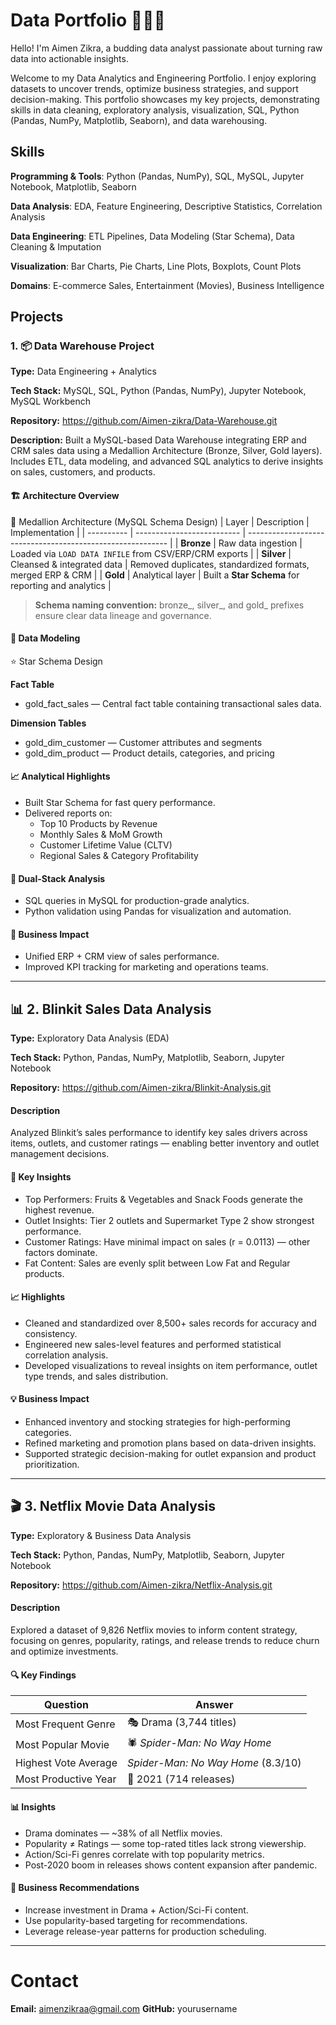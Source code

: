 # Data Portfolio 👩🏻‍💻

Hello! I'm Aimen Zikra, a budding data analyst passionate about turning raw data into actionable insights.

Welcome to my Data Analytics and Engineering Portfolio. I enjoy exploring datasets to uncover trends, optimize business strategies, and support decision-making. This portfolio showcases my key projects, demonstrating skills in data cleaning, exploratory analysis, visualization, SQL, Python (Pandas, NumPy, Matplotlib, Seaborn), and data warehousing.

##  Skills

**Programming & Tools**: Python (Pandas, NumPy), SQL, MySQL, Jupyter Notebook, Matplotlib, Seaborn

**Data Analysis**: EDA, Feature Engineering, Descriptive Statistics, Correlation Analysis

**Data Engineering**: ETL Pipelines, Data Modeling (Star Schema), Data Cleaning & Imputation

**Visualization**: Bar Charts, Pie Charts, Line Plots, Boxplots, Count Plots

**Domains**: E-commerce Sales, Entertainment (Movies), Business Intelligence

## Projects
### 1. 📦 Data Warehouse Project
**Type:** Data Engineering + Analytics

**Tech Stack:** MySQL, SQL, Python (Pandas, NumPy), Jupyter Notebook, MySQL Workbench

**Repository:** https://github.com/Aimen-zikra/Data-Warehouse.git

**Description:**
Built a MySQL-based Data Warehouse integrating ERP and CRM sales data using a Medallion Architecture (Bronze, Silver, Gold layers).
Includes ETL, data modeling, and advanced SQL analytics to derive insights on sales, customers, and products.

#### 🏗️ Architecture Overview
🔹 Medallion Architecture (MySQL Schema Design)
| Layer      | Description                | Implementation                                             |
| ---------- | -------------------------- | ---------------------------------------------------------- |
| **Bronze** | Raw data ingestion         | Loaded via `LOAD DATA INFILE` from CSV/ERP/CRM exports     |
| **Silver** | Cleansed & integrated data | Removed duplicates, standardized formats, merged ERP & CRM |
| **Gold**   | Analytical layer           | Built a **Star Schema** for reporting and analytics        |

> **Schema naming convention:**
bronze_, silver_, and gold_ prefixes ensure clear data lineage and governance.


#### 🧩 Data Modeling
⭐ Star Schema Design

**Fact Table**
- gold_fact_sales — Central fact table containing transactional sales data.

**Dimension Tables**
- gold_dim_customer — Customer attributes and segments
- gold_dim_product — Product details, categories, and pricing

#### 📈 Analytical Highlights
- Built Star Schema for fast query performance.
- Delivered reports on:
  - Top 10 Products by Revenue
  - Monthly Sales & MoM Growth
  - Customer Lifetime Value (CLTV)
  - Regional Sales & Category Profitability

#### 🧮 Dual-Stack Analysis
- SQL queries in MySQL for production-grade analytics.
- Python validation using Pandas for visualization and automation.
  
#### 💼 Business Impact
- Unified ERP + CRM view of sales performance.
- Improved KPI tracking for marketing and operations teams.

---
## 📊 2. Blinkit Sales Data Analysis
**Type:** Exploratory Data Analysis (EDA)

**Tech Stack:** Python, Pandas, NumPy, Matplotlib, Seaborn, Jupyter Notebook

**Repository:** https://github.com/Aimen-zikra/Blinkit-Analysis.git

#### Description
Analyzed Blinkit’s sales performance to identify key sales drivers across items, outlets, and customer ratings — enabling better inventory and outlet management decisions.

#### 🧩 Key Insights
*  Top Performers: Fruits & Vegetables and Snack Foods generate the highest revenue.
*  Outlet Insights: Tier 2 outlets and Supermarket Type 2 show strongest performance.
*  Customer Ratings: Have minimal impact on sales (r = 0.0113) — other factors dominate.
*  Fat Content: Sales are evenly split between Low Fat and Regular products.

#### 📈 Highlights
*  Cleaned and standardized over 8,500+ sales records for accuracy and consistency.
*  Engineered new sales-level features and performed statistical correlation analysis.
*  Developed visualizations to reveal insights on item performance, outlet type trends, and sales distribution.

#### 💡 Business Impact
*  Enhanced inventory and stocking strategies for high-performing categories.
*  Refined marketing and promotion plans based on data-driven insights.
*  Supported strategic decision-making for outlet expansion and product prioritization.

---
## 🎬 3. Netflix Movie Data Analysis
**Type:** Exploratory & Business Data Analysis

**Tech Stack:** Python, Pandas, NumPy, Matplotlib, Seaborn, Jupyter Notebook

**Repository:** https://github.com/Aimen-zikra/Netflix-Analysis.git

#### Description
Explored a dataset of 9,826 Netflix movies to inform content strategy, focusing on genres, popularity, ratings, and release trends to reduce churn and optimize investments.

#### 🔍 Key Findings

| Question             | Answer                             |
| -------------------- | ---------------------------------- |
| Most Frequent Genre  | 🎭 Drama (3,744 titles)            |
| Most Popular Movie   | 🕷️ *Spider-Man: No Way Home*      |
| Highest Vote Average | *Spider-Man: No Way Home* (8.3/10) |
| Most Productive Year | 📅 2021 (714 releases)             |

#### 📊 Insights

* Drama dominates — ~38% of all Netflix movies.
* Popularity ≠ Ratings — some top-rated titles lack strong viewership.
* Action/Sci-Fi genres correlate with top popularity metrics.
* Post-2020 boom in releases shows content expansion after pandemic.

#### 🧠 Business Recommendations

- Increase investment in Drama + Action/Sci-Fi content.
- Use popularity-based targeting for recommendations.
- Leverage release-year patterns for production scheduling.

---
# Contact

**Email:** aimenzikraa@gmail.com
**GitHub:** yourusername

